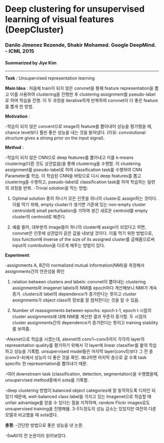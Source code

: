 # Deep clustering for unsupervised learning of visual features (DeepCluster)
### Danilo Jimenez Rezende, Shakir Mohamed. Google DeepMind. - ICML 2015 
#### Summarized by Jiye Kim

---

**Task** : Unsupervised representation learning



**Main Idea** : 처음에 train이 되지 않은 convnet을 통해 feature representation을 뽑고 이를 사용하여 clustering을 진행한 후 clustering assignment를 pseudo-label로 하여 학습을 진행. 이 두 과정을 iterative하게 반복하여 convnet이 더 좋은 feature를 뽑게 한 방법.
 


**Motivation** : 

-학습이 되지 않은 convent으로 image의 feature를 뽑아내어 성능을 평가했을 때, chance level보다 훨씬 좋은 성능을 내는 것을 밝혀냈다. (이유: convolutional structure gives a strong prior on the input signal).
 
 

**Method** :

-학습이 되지 않은 CNN으로 deep features를 뽑아내고 이를 k-means clustering(다른 것도 상관없음)을 통해 clustering을 수행함. 이 clustering assignment를 pseudo-label로 하여 classification task를 수행하여 CNN Parameter를 학습. 이 학습된 CNN을 바탕으로 다시 deep features를 뽑고 clustering을 수행하고, pseudo-label로 classification task를 하여 학습하는 일련의 과정을 반복.
-Trivial solution을 막는 방법:


	
	
1) Optimal solution 중의 하나가 모든 인풋을 하나의 cluster로 assign하는 것이다. 이를 막기 위해, empty cluster가 생기면 기존에 있는 non-empty cluster centroids에 small perturbation을 가하여 생긴 새로운 centroid를 empty cluster의 centroid로 해준다.
	
	
	
2) 예를 들어, 대부분의 image들이 하나의 cluster에 assign이 되었다고 하면, convnet은 인풋에 상관없이 같은 값을 내보낼 것이다. 이를 막기 위한 방법으로, loss function에 inverse of the size of its assigned cluster를 곱해줌으로써 input의 contribution을 다르게 해주는 방법이 있다.
	






**Experiment**:

-assignments A, B간의 normalized mutual information(NMI)을 측정해서 assignments간의 연관성을 확인


	
	
1) relation between clusters and labels: convnet이 뽑아내는 clustering assignments와 imagenet labels의 NMI를 epoch마다 계산해보니 NMI가 계속 증가. clusters과 label의 dependence가 증가한다는 뜻이고 cluster assignments가 object class의 정보를 잘 캡처한다는 것을 알 수 있음.
	
	
	
2) Number of reassignments between epochs: epoch t-1, epoch t 시점의 cluster assignments에 대해 NMI를 계산한 결과 꾸준히 증가함. 두 시점의 cluster assignments간의 dependence가 증가한다는 뜻이고 training stability를 보여줌.
	


-Alexnet으로 학습을 시켰는데, alexnet의 conv1~conv5까지 각각의 layer의 representation quality를 평가하기 위해서 각 layer에 linear classifier를 붙여 학습하고 성능을 기록함. unsupervised model들은 마지막 layer(conv5)보다 그 전 층 (conv3-4)에서 성능이 더 좋은 것을 확인. 왜냐하면 마지막 층으로 갈 수록 task specific 한 representation을 뽑아내기 때문.

-여러 downstream task (classification, detection, segmentation)을 수행했을때, unsupervised method중에서 sota를 기록함.

-deep clustering 방법이 balanced object categories에 잘 동작하도록 디자인 되었기 때문에, well-balanced class label을 가지고 있는 Imagenet으로 학습할 때 unfair advantage를 얻을 수 있다는 점을 지적하며, random Flickr images로도 unsupervised training을 진행해봄. 3-5%정도의 성능 감소는 있었지만 여전히 다른 모델과 비교했을 때 sota였다.
 


 

**총평**:
-간단한 방법으로 좋은 성능을 낸 논문.

-SwAV의 전 논문이라 읽어보았다.
